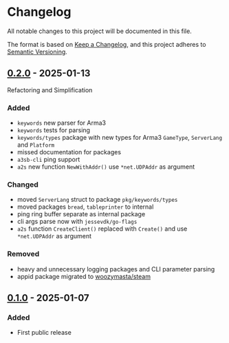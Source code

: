 # Changelog

All notable changes to this project will be documented in this file.

The format is based on [Keep a Changelog][],
and this project adheres to [Semantic Versioning][].

<!--
## Unreleased

### Added
### Changed
### Removed
-->

## [0.2.0][] - 2025-01-13

Refactoring and Simplification

### Added

* `keywords` new parser for Arma3
* `keywords` tests for parsing
* `keywords/types` package with new types for Arma3 `GameType`,
  `ServerLang` and `Platform`
* missed documentation for packages
* `a3sb-cli` ping support
* `a2s` new function `NewWithAddr()` use `*net.UDPAddr` as argument

### Changed

* moved `ServerLang` struct to package `pkg/keywords/types`
* moved packages `bread`, `tableprinter` to internal
* ping ring buffer separate as internal package
* cli args parse now with `jessevdk/go-flags`
* `a2s` function `CreateClient()` replaced with `Create()` and use
  `*net.UDPAddr` as argument

### Removed

* heavy and unnecessary logging packages and CLI parameter parsing
* appid package migrated to [woozymasta/steam](https://github.com/WoozyMasta/steam/tree/master/utils/appid)

[0.2.0]: https://github.com/WoozyMasta/a2s/compare/v0.1.0...v0.2.0

## [0.1.0][] - 2025-01-07

### Added

* First public release

[0.1.0]: https://github.com/WoozyMasta/a2s/tree/v0.1.0

<!--links-->
[Keep a Changelog]: https://keepachangelog.com/en/1.1.0/
[Semantic Versioning]: https://semver.org/spec/v2.0.0.html
